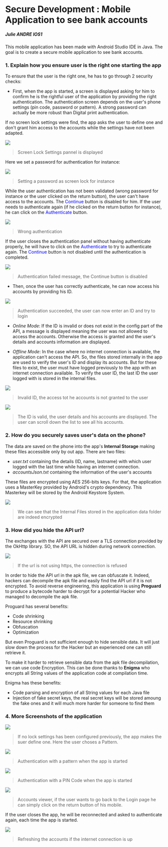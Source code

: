 # Secure Development : Mobile Application to see bank accounts
##### **Julie ANDRE IOS1**

This mobile application has been made with Android Studio IDE in Java.
The goal is to create a secure mobile application to see bank accounts.

### 1. Explain how you ensure user is the right one starting the app

To ensure that the user is the right one, he has to go through 2 security checks:

* First, when the app is started, a screen is displayed asking for him to
confirm he is the rightful user of the application by providing the right
authentication. The authentication screen depends on the user's phone settings (pin code, password or pattern). A strong password can actually be more robust than Digital print authentication.

If no screen lock settings were find, the app asks the user to define one and don't grant him access to the accounts while the settings have not been adapted.

![](./images/Screen_Lock_Settings.PNG)

>Screen Lock Settings pannel is displayed

Here we set a password for authentication for instance:

![](./images/Set_password.PNG)

>Setting a password as screen lock for instance

While the user authentication has not been validated (wrong password for instance or the user clicked on the return button), the user can't have access to the accounts. The <span style="color:blue">Continue</span> button is disabled for him.
If the user needs to authenticate again (if he clicked on the return button for instance), he can click on the <span style="color:blue">Authenticate</span> button.

![](./images/Wrong_Authentication.PNG)

>Wrong authentication

If the user closes the authentication panel without having authenticate properly, he will have to click on the <span style="color:blue">Authenticate</span> to try to authenticate again. The <span style="color:blue">Continue</span> button is not disabled until the authentication is completed.

![](./images/Authentication_failed.PNG)

> Authentication failed message, the Continue button is disabled

* Then, once the user has correctly authenticate, he can now access his accounts by providing his ID.

![](./images/Authentication_succeeded.PNG)

> Authentication succeeded, the user can now enter an ID and try to login


  - *Online Mode*:
  If the ID is invalid or does not exist in the config part of the API, a    message is displayed meaning the user was not allowed to access the
  accounts. Otherwise the access is granted and the user's details and
  accounts information are displayed.

  - *Offline Mode*:
  In the case where no internet connection is available, the application
  can't access the API. So, the files stored internally in the app are used   to verify the user's ID and display its accounts. But for these files to   exist, the user must have logged previously to the app with an internet    connection available. To verify the user ID, the last ID the user logged   with is stored in the internal files.

![](./images/Invalid_ID.PNG)

> Invalid ID, the access tot he accounts is not granted to the user

  
![](./images/Accounts_display.PNG)

> The ID is valid, the user details and his accounts are displayed.
The user can scroll down the list to see all his accounts.



### 2. How do you securely saves user's data on the phone?

The data are saved on the phone into the app's **Internal Storage** making these files accessible only by out app.
There are two files:

  - *user.txt* containing the details (ID, name, lastname) with which user
  logged with the last time while having an internet connection.
  - *accountsJson.txt* containing the information of the user's accounts

These files are encrypted using AES 256-bits keys. For that, the application uses a MasterKey provided by Android's crypto dependency. This Masterkey will be stored by the Android Keystore System.

![](./images/Encrypted_file.PNG)

> We can see that the Internal Files stored in the application data folder
are indeed encrypted

### 3. How did you hide the API url?

The exchanges with the API are secured over a TLS connection provided by the OkHttp library. SO, the API URL is hidden during network connection.

![](./images/Http_connection.PNG)

> If the url is not using https, the connection is refused

In order to hide the API url in the apk file, we can obfuscate it. Indeed, hackers can decompile the apk file and easily find the API url if it is not encrypted. To avoid reverse engineering, this application is using **Proguard** to produce a bytecode harder to decrypt for a potential Hacker who managed to decompile the apk file.

Proguard has several benefits:

- Code shrinking
- Resource shrinking
- Obfuscation
- Optimization

But even Proguard is not sufficient enough to hide sensible data. It will just slow down the process for the Hacker but an experienced one can still retrieve it. 

To make it harder to retrieve sensible data from the apk file decompilation, we can use code Encryption. This can be done thanks to **Enigma** who encrypts all String values of the application code at compilation time.

Enigma has these benefits:

- Code parsing and encryption of all String values for each Java file
- Injection of fake secret keys, the real secret keys will be stored amoung the fake ones and it will much more harder for someone to find them


### 4. More Screenshots of the application

![](./images/Set_pattern.PNG)

> If no lock settings has been configured previously, the app makes the suer define one. Here the user choses a Pattern.

![](./images/Pattern_Authentication.PNG)

> Authentication with a pattern when the app is started

![](./images/PinCode.PNG)

> Authentication with a PIN Code when the app is started

![](./images/Accounts_viewer.PNG)

> Accounts viewer, if the user wants to go back to the Login page he can simply click on the return button of his mobile.

If the user closes the app, he will be reconnected and asked to authenticate again, each time the app is started.

![](./images/Refreshing_accounts.PNG)

> Refreshing the accounts if the internet connection is up

